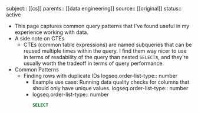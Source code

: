 subject:: [[cs]]
parents:: [[data engineering]]
source:: [[original]]
status:: active

- This page captures common query patterns that I've found useful in my experience working with data.
- A side note on CTEs
	- CTEs (common table expressions) are named subqueries that can be reused multiple times within the query. I find them way nicer to use in terms of readability of the  query than nested `SELECT`s, and they're usually worth the tradeoff in terms of query performance.
- Common Patterns
	- Finding rows with duplicate IDs
	  logseq.order-list-type:: number
		- Example use case: Running data quality checks for columns that should only have unique values.
		  logseq.order-list-type:: number
		- logseq.order-list-type:: number
		  ```sql
		  SELECT
		  	
		  ```